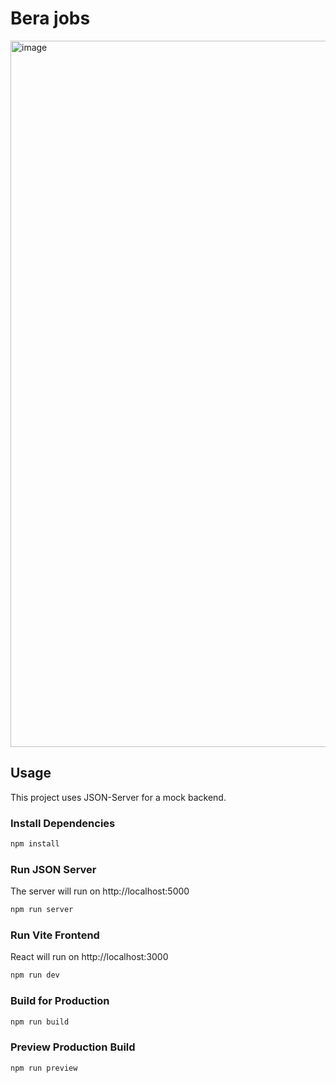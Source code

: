 
# Bera jobs

<img width="1130" alt="image" src="https://github.com/user-attachments/assets/328abbbb-257f-4016-b656-25e450ad0dbf">

## Usage

This project uses JSON-Server for a mock backend.

### Install Dependencies

```bash
npm install
```

### Run JSON Server

The server will run on http://localhost:5000

```bash
npm run server
```

### Run Vite Frontend

React will run on http://localhost:3000

```bash
npm run dev
```

### Build for Production

```bash
npm run build
```

### Preview Production Build

```bash
npm run preview
```

